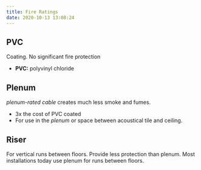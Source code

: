```yaml
---
title: Fire Ratings
date: 2020-10-13 13:08:24
---
```


## PVC

Coating. No significant fire protection

* **PVC:** polyvinyl chloride

## Plenum

*plenum-rated cable* creates much less smoke and fumes.

* 3x the cost of PVC coated
* For use in the *plenum* or space between acoustical tile and ceiling.

## Riser

For vertical runs between floors. Provide less protection than plenum.
Most installations today use plenum for runs between floors.
